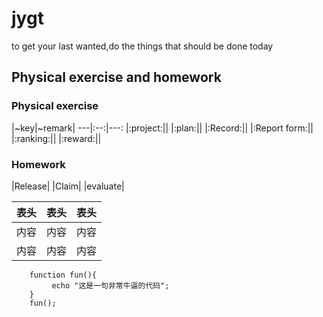 # jygt
to get your last wanted,do the things that should be done today

## Physical exercise and homework

### Physical exercise 

|~key|~remark|
---|:--:|---:
|:project:||
|:plan:||
|:Record:||
|:Report form:||
|:ranking:||
|:reward:||

### Homework
|Release|
|Claim|
|evaluate|

表头|表头|表头
---|:--:|---:
内容|内容|内容
内容|内容|内容

```
    function fun(){
         echo "这是一句非常牛逼的代码";
    }
    fun();
```